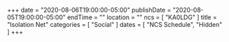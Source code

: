 +++
date = "2020-08-06T19:00:00-05:00"
publishDate = "2020-08-05T19:00:00-05:00"
endTime = ""
location = ""
ncs = [ "KA0LDG" ]
title = "Isolation Net"
categories = [ "Social" ]
dates = [ "NCS Schedule", "Hidden" ]
+++
